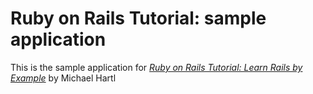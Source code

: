 # Ruby on Rails Tutorial: sample application

This is the sample application for [*Ruby on Rails Tutorial: Learn Rails by Example*](http://railstutorial.org/) by Michael Hartl